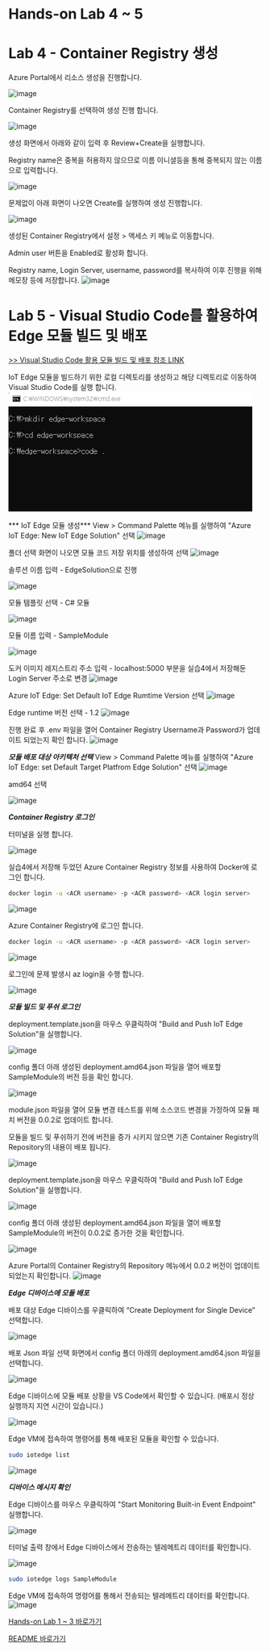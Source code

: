 # Hands-on Lab 4 ~ 5 
# Lab 4 - Container Registry 생성
Azure Portal에서 리소스 생성을 진행합니다.

![image](https://user-images.githubusercontent.com/14192817/139304897-7b9da569-2b93-447e-b1a1-376994bc1693.png)

Container Registry를 선택하여 생성 진행 합니다.

![image](https://user-images.githubusercontent.com/14192817/139304856-8a50c553-2e40-4f3e-8215-6ccf58fcd9ef.png)

생성 화면에서 아래와 같이 입력 후 Review+Create을 실행합니다.

Registry name은 중복을 허용하지 않으므로 이름 이니셜등을 통해 중복되지 않는 이름으로 입력합니다.

![image](https://user-images.githubusercontent.com/14192817/139305000-612e5cda-0d09-4900-aaaf-eaca5ca37bea.png)

문제없이 아래 화면이 나오면 Create를 실행하여 생성 진행합니다.

![image](https://user-images.githubusercontent.com/14192817/139305178-953c16b3-c63c-4b7a-9e87-431ee8c4c1a4.png)

생성된 Container Registry에서 설정 > 액세스 키 메뉴로 이동합니다.

Admin user 버튼을 Enabled로 활성화 합니다.

Registry name, Login Server, username, password를 복사하여 이후 진행을 위해 메모장 등에 저장합니다.
![image](https://user-images.githubusercontent.com/14192817/139305379-79f01811-b73a-40cb-829c-a6ff35ec6874.png)


# Lab 5 - Visual Studio Code를 활용하여 Edge 모듈 빌드 및 배포
[>> Visual Studio Code 활용 모듈 빌드 및 배포 참조 LINK](https://docs.microsoft.com/ko-kr/azure/iot-edge/tutorial-develop-for-linux?view=iotedge-2020-11#set-up-vs-code-and-tools)

IoT Edge 모듈을 빌드하기 위한 로컬 디렉토리를 생성하고 해당 디렉토리로 이동하여 Visual Studio Code를 실행 합니다.
![image](images/IoTEdge_VSC_02.png)

*** IoT Edge 모듈 생성***
View > Command Palette 메뉴를 실행하여 "Azure IoT Edge: New IoT Edge Solution" 선택
![image](images/IoTEdge03.png)

폴더 선택 화면이 나오면 모듈 코드 저장 위치를 생성하여 선택
![image](https://user-images.githubusercontent.com/14192817/139306503-67f4759b-097d-4777-b35d-fe0d882031cd.png)

솔루션 이름 입력 - EdgeSolution으로 진행

![image](https://user-images.githubusercontent.com/14192817/139306534-bf4ac014-2145-4603-983e-bf2f17e01a60.png)

모듈 템플릿 선택 - C# 모듈

![image](https://user-images.githubusercontent.com/14192817/139306637-faae9446-ae65-47d7-825f-3b1955f8b76f.png)

모듈 이름 입력 - SampleModule

![image](https://user-images.githubusercontent.com/14192817/139306695-b0a82987-166f-4c1e-9378-007e8dc76b54.png)

도커 이미지 레지스트리 주소 입력 - localhost:5000 부분을 실습4에서 저장해둔 Login Server 주소로 변경
![image](https://user-images.githubusercontent.com/14192817/139306795-00f3d782-ebb3-4f4a-b4c0-fa59d2553ac9.png)

Azure IoT Edge: Set Default IoT Edge Rumtime Version 선택
![image](https://user-images.githubusercontent.com/14192817/139306966-aa018d63-6b0e-4b55-858c-cf9b25372ffb.png)

Edge runtime 버전 선택 - 1.2
![image](https://user-images.githubusercontent.com/14192817/139307237-d6d1f7f2-8eb9-4cf2-936b-febf79a26b9d.png)

진행 완료 후 .env 파일을 열어 Container Registry Username과 Password가 업데이트 되었는지 확인 합니다.
![image](https://user-images.githubusercontent.com/14192817/139307323-3777d53e-287b-47ea-920c-55609767a1d0.png)

***모듈 배포 대상 아키텍처 선택***
View > Command Palette 메뉴를 실행하여 "Azure IoT Edge: set Default Target Platfrom Edge Solution" 선택
![image](https://user-images.githubusercontent.com/14192817/139307597-8db0df62-4ce7-4439-ab7a-ae0abf8e1d1a.png)

amd64 선택

![image](https://user-images.githubusercontent.com/14192817/139307683-b6390720-4057-4013-a485-1e6afac02c49.png)

***Container Registry 로그인***

터미널을 실행 합니다.

![image](https://user-images.githubusercontent.com/14192817/139307740-96cff238-6107-46b6-a620-51ef809075b3.png)


실습4에서 저장해 두었던 Azure Container Registry 정보를 사용하여 Docker에 로그인 합니다.
```bash
docker login -u <ACR username> -p <ACR password> <ACR login server>
```
![image](https://user-images.githubusercontent.com/14192817/139308088-68034a7a-688c-4dbe-93f8-0b631e76ed9b.png)

Azure Container Registry에 로그인 합니다.
```bash
docker login -u <ACR username> -p <ACR password> <ACR login server>
```
![image](https://user-images.githubusercontent.com/14192817/139308747-5638680d-98e6-4356-9ea1-3564ffe03030.png)

로그인에 문제 발생시 az login을 수행 합니다.

![image](https://user-images.githubusercontent.com/14192817/139308583-d7a831c2-077c-4cd2-930e-8303a5c4a641.png)


***모듈 빌드 및 푸쉬 로그인***

deployment.template.json을 마우스 우클릭하여 "Build and Push IoT Edge Solution"을 실행합니다.

![image](https://user-images.githubusercontent.com/14192817/139308957-927b4a66-47d7-4e9a-a730-6fa6755d9474.png)

config 폴더 아래 생성된 deployment.amd64.json 파일을 열어 배포할 SampleModule의 버전 등을 확인 합니다.

![image](https://user-images.githubusercontent.com/14192817/139309055-8f8c18bd-b850-4144-9a6f-b2ea6da5c93d.png)

module.json 파일을 열어 모듈 변경 테스트를 위해 소스코드 변경을 가정하여 모듈 패치 버전을 0.0.2로 업데이트 합니다.

모듈을 빌드 및 푸쉬하기 전에 버전을 증가 시키지 않으면 기존 Container Registry의 Repository의 내용이 배포 됩니다.

![image](https://user-images.githubusercontent.com/14192817/139310100-a9dbf2ee-50e5-4db5-b949-fc178d477a1a.png)

deployment.template.json을 마우스 우클릭하여 "Build and Push IoT Edge Solution"을 실행합니다.

![image](https://user-images.githubusercontent.com/14192817/139310184-a244fdb5-c8e5-4d77-a924-662530a005dd.png)

config 폴더 아래 생성된 deployment.amd64.json 파일을 열어 배포할 SampleModule의 버전이 0.0.2로 증가한 것을 확인합니다.

![image](https://user-images.githubusercontent.com/14192817/139310226-d910d529-68d1-447f-90a5-222dbdfbd9dc.png)

Azure Portal의 Container Registry의 Repository 메뉴에서 0.0.2 버전이 업데이트 되었는지 확인합니다.
![image](https://user-images.githubusercontent.com/14192817/139310300-fedea816-81fb-49ba-b080-e96b841e1da4.png)


***Edge 디바이스에 모듈 배포***

배포 대상 Edge 디바이스를 우클릭하여 “Create Deployment for Single Device” 선택합니다.

![image](https://user-images.githubusercontent.com/14192817/139310537-60745e57-08c3-4b85-a553-ca06f9cf278f.png)

배포 Json 파일 선택 화면에서 config 폴더 아래의 deployment.amd64.json 파일을 선택합니다.

![image](https://user-images.githubusercontent.com/14192817/139310577-f6bbe9c9-ba5b-4909-b05f-8172273a8cf7.png)

Edge 디바이스에 모듈 배포 상황을 VS Code에서 확인할 수 있습니다. (배포시 정상 실행까지 지연 시간이 있습니다.)

![image](https://user-images.githubusercontent.com/14192817/139310820-952fefc2-dc50-4468-8464-ffd65185d3e9.png)

Edge VM에 접속하여 명령어를 통해 배포된 모듈을 확인할 수 있습니다.
```bash
sudo iotedge list
```
![image](https://user-images.githubusercontent.com/14192817/139310949-a80761ad-67e8-46d1-830c-d9ce4ce85a45.png)


***디바이스 메시지 확인***

Edge 디바이스를 마우스 우클릭하여 "Start Monitoring Built-in Event Endpoint" 실행합니다.

![image](https://user-images.githubusercontent.com/14192817/139311278-019a4633-d26d-47be-9d12-c9cae5be0059.png)

터미널 출력 창에서 Edge 디바이스에서 전송하는 텔레메트리 데이터를 확인합니다.

![image](https://user-images.githubusercontent.com/14192817/139311399-a4603ad5-a5db-4814-a64a-910734639d41.png)
```bash
sudo iotedge logs SampleModule
```
Edge VM에 접속하여 명령어를 통해서 전송되는 텔레메트리 데이터를 확인합니다.
![image](https://user-images.githubusercontent.com/14192817/139311478-784ffa95-bd56-472a-9530-eaadea2ee2b4.png)

[Hands-on Lab 1 ~ 3 바로가기](https://github.com/min-git/IoTEdgeHOL/blob/main/HOL1-3.md)

[README 바로가기](https://github.com/min-git/IoTEdgeHOL/blob/main/README.md)
